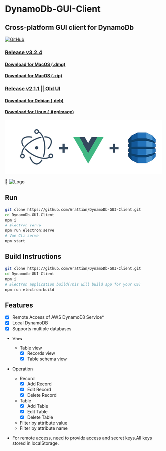# DynamoDb-GUI-Client

## Cross-platform GUI client for DynamoDb

[![GitHub](https://img.shields.io/github/license/mashape/apistatus.svg)](https://github.com/Arattian/DynamoDb-GUI-Client/blob/master/LICENSE)

### [Release v3.2.4](https://github.com/Arattian/DynamoDb-GUI-Client/releases/tag/3.2.4)

#### [Download for MacOS (.dmg)](https://github.com/Arattian/DynamoDb-GUI-Client/releases/download/3.2.4/DynamoDbGUI-mac-3.2.4.dmg)

#### [Download for MacOS (.zip)](https://github.com/Arattian/DynamoDb-GUI-Client/releases/download/3.2.4/DynamoDbGUI-mac-3.2.4.zip)

### [Release v2.1.1 || Old UI](https://github.com/Arattian/DynamoDb-GUI-Client/releases/tag/v2.1.1)

#### [Download for Debian (.deb)](https://github.com/Arattian/DynamoDb-GUI-Client/releases/download/v2.1.1/DynamoDbGUI-linux-amd64-2.1.1.deb)

#### [Download for Linux (.AppImage)](https://github.com/Arattian/DynamoDb-GUI-Client/releases/download/v2.1.1/DynamoDbGUI-linux-x86_64-2.1.1.AppImage)

![Logo](src/assets/git-logo.png)

:eyes:
![Logo](https://i.imgur.com/24jcqzs.png)

## Run

```bash
git clone https://github.com/Arattian/DynamoDb-GUI-Client.git
cd DynamoDb-GUI-Client
npm i
# Electron serve
npm run electron:serve
# Vue Cli serve
npm start
```

## Build Instructions

```bash
git clone https://github.com/Arattian/DynamoDb-GUI-Client.git
cd Dynamodb-GUI-Client
npm i
# Electron application build(This will build app for your OS)
npm run electron:build
```

## Features

- [x] Remote Access of AWS DynamoDB Service\*
- [x] Local DynamoDB
- [x] Supports multiple databases
- View
  - Table view
    - [x] Records view
    - [x] Table schema view
- Operation

  - Record
    - [x] Add Record
    - [x] Edit Record
    - [x] Delete Record
  - Table
    - [x] Add Table
    - [x] Edit Table
    - [x] Delete Table
  - Filter by attribute value
  - Filter by attribute name

- For remote access, need to provide access and secret keys.All keys stored in localStorage.
